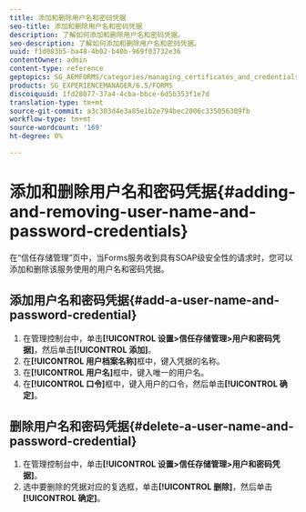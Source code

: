 ```yaml
---
title: 添加和删除用户名和密码凭据
seo-title: 添加和删除用户名和密码凭据
description: 了解如何添加和删除用户名和密码凭据。
seo-description: 了解如何添加和删除用户名和密码凭据。
uuid: f1d083b5-ba48-4b02-b40b-969f03732e36
contentOwner: admin
content-type: reference
geptopics: SG_AEMFORMS/categories/managing_certificates_and_credentials
products: SG_EXPERIENCEMANAGER/6.5/FORMS
discoiquuid: 1fd28077-37a4-4cba-bbce-6d5b353f1e7d
translation-type: tm+mt
source-git-commit: a3c303d4e3a85e1b2e794bec2006c335056309fb
workflow-type: tm+mt
source-wordcount: '169'
ht-degree: 0%

---
```



# 添加和删除用户名和密码凭据{#adding-and-removing-user-name-and-password-credentials}

在“信任存储管理”页中，当Forms服务收到具有SOAP级安全性的请求时，您可以添加和删除该服务使用的用户名和密码凭据。

## 添加用户名和密码凭据{#add-a-user-name-and-password-credential}

1. 在管理控制台中，单击&#x200B;**[!UICONTROL 设置>信任存储管理>用户和密码凭据]**，然后单击&#x200B;**[!UICONTROL 添加]**。
1. 在&#x200B;**[!UICONTROL 用户档案名称]**&#x200B;框中，键入凭据的名称。
1. 在&#x200B;**[!UICONTROL 用户名]**&#x200B;框中，键入唯一的用户名。
1. 在&#x200B;**[!UICONTROL 口令]**&#x200B;框中，键入用户的口令，然后单击&#x200B;**[!UICONTROL 确定]**。

## 删除用户名和密码凭据{#delete-a-user-name-and-password-credential}

1. 在管理控制台中，单击&#x200B;**[!UICONTROL 设置>信任存储管理>用户和密码凭据]**。
1. 选中要删除的凭据对应的复选框，单击&#x200B;**[!UICONTROL 删除]**，然后单击&#x200B;**[!UICONTROL 确定]**。

